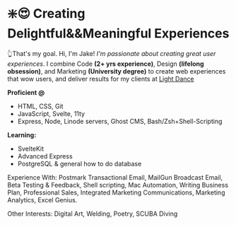 # ❇️😍 Creating Delightful&&Meaningful Experiences

👆That's my goal.  Hi, I'm Jake! *I'm passionate about creating great user experiences*. I combine Code **(2+ yrs experience)**, Design **(lifelong obsession)**, and Marketing **(University degree)** to create web experiences that wow users, and deliver results for my clients at [Light Dance](https://www.lightdance.design)

**Proficient @**
- HTML, CSS, Git
- JavaScript, Svelte, 11ty
- Express, Node, Linode servers, Ghost CMS, Bash/Zsh+Shell-Scripting

**Learning:**
- SvelteKit
- Advanced Express
- PostgreSQL & general how to do database

Experience With: Postmark Transactional Email, MailGun Broadcast Email, Beta Testing & Feedback, Shell scripting, Mac Automation, Writing Business Plan, Professional Sales, Integrated Marketing Communications, Marketing Analytics, Excel Genius.

Other Interests: Digital Art, Welding, Poetry, SCUBA Diving